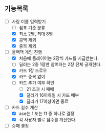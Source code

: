 ## 기능목록
- [ ] 사람 이름 입력받기
  - [ ] 쉼표 기준 분류
  - [x] 최소 2명, 최대 8명
  - [x] 공백 제외
  - [x] 중복 제외
- [ ] 블랙잭 게임 진행
  - [x] 처음에 플레이어는 2장씩 카드를 지급받는다.
  - [ ] 딜러는 2중 1장만 참여자는 2장 전체 공개한다.
  - [x] 카드 1장 드로우
  - [x] 카드 중복 없이
  - [ ] 카드 추가 여부 확인
    - [ ] 21 초과 시 패배
    - [x] 딜러가 16이하일 시 카드 배부
    - [x] 딜러가 17이상이면 종료
- [ ] 카드 점수 계산
  - [x] ace는 1 또는 11 중 하나로 결정
  - [x] 각 사용자 별로 점수를 계산한다.
- [ ] 승패 결정
